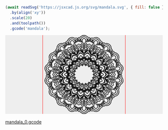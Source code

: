 ```JavaScript
(await readSvg('https://jsxcad.js.org/svg/mandala.svg', { fill: false }))
  .by(align('xy'))
  .scale(20)
  .and(toolpath())
  .gcode('mandala');
```

![Image](mandala.md.0.png)

[mandala_0.gcode](mandala.mandala_0.gcode)
